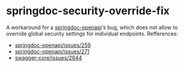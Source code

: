 # springdoc-security-override-fix

A workaround for a [springdoc-openapi](https://github.com/springdoc/springdoc-openapi)'s bug, which does not allow to override global security settings for individual endpoints. 
Refferences:
 
   - [springdoc-openapi/issues/259](https://github.com/springdoc/springdoc-openapi/issues/259)
   - [springdoc-openapi/issues/271](https://github.com/springdoc/springdoc-openapi/issues/271)
   - [swagger-core/issues/2844](https://github.com/swagger-api/swagger-core/issues/2844)